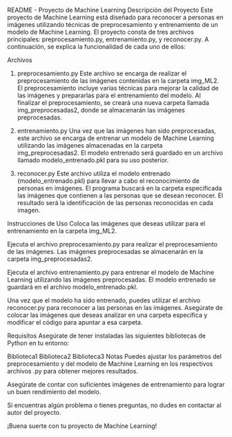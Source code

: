 README - Proyecto de Machine Learning
Descripción del Proyecto
Este proyecto de Machine Learning está diseñado para reconocer a personas en imágenes utilizando técnicas de preprocesamiento y entrenamiento de un modelo de Machine Learning. El proyecto consta de tres archivos principales: preprocesamiento.py, entrenamiento.py, y reconocer.py. A continuación, se explica la funcionalidad de cada uno de ellos:

Archivos
1. preprocesamiento.py
Este archivo se encarga de realizar el preprocesamiento de las imágenes contenidas en la carpeta img_ML2. El preprocesamiento incluye varias técnicas para mejorar la calidad de las imágenes y prepararlas para el entrenamiento del modelo. Al finalizar el preprocesamiento, se creará una nueva carpeta llamada img_preprocesadas2, donde se almacenarán las imágenes preprocesadas.

2. entrenamiento.py
Una vez que las imágenes han sido preprocesadas, este archivo se encarga de entrenar un modelo de Machine Learning utilizando las imágenes almacenadas en la carpeta img_preprocesadas2. El modelo entrenado será guardado en un archivo llamado modelo_entrenado.pkl para su uso posterior.

3. reconocer.py
Este archivo utiliza el modelo entrenado (modelo_entrenado.pkl) para llevar a cabo el reconocimiento de personas en imágenes. El programa buscará en la carpeta especificada las imágenes que contienen a las personas que se desean reconocer. El resultado será la identificación de las personas reconocidas en cada imagen.

Instrucciones de Uso
Coloca las imágenes que deseas utilizar para el entrenamiento en la carpeta img_ML2.

Ejecuta el archivo preprocesamiento.py para realizar el preprocesamiento de las imágenes. Las imágenes preprocesadas se almacenarán en la carpeta img_preprocesadas2.

Ejecuta el archivo entrenamiento.py para entrenar el modelo de Machine Learning utilizando las imágenes preprocesadas. El modelo entrenado se guardará en el archivo modelo_entrenado.pkl.

Una vez que el modelo ha sido entrenado, puedes utilizar el archivo reconocer.py para reconocer a las personas en las imágenes. Asegúrate de colocar las imágenes que deseas analizar en una carpeta específica y modificar el código para apuntar a esa carpeta.

Requisitos
Asegúrate de tener instaladas las siguientes bibliotecas de Python en tu entorno:

Biblioteca1
Biblioteca2
Biblioteca3
Notas
Puedes ajustar los parámetros del preprocesamiento y del modelo de Machine Learning en los respectivos archivos .py para obtener mejores resultados.

Asegúrate de contar con suficientes imágenes de entrenamiento para lograr un buen rendimiento del modelo.

Si encuentras algún problema o tienes preguntas, no dudes en contactar al autor del proyecto.

¡Buena suerte con tu proyecto de Machine Learning!
